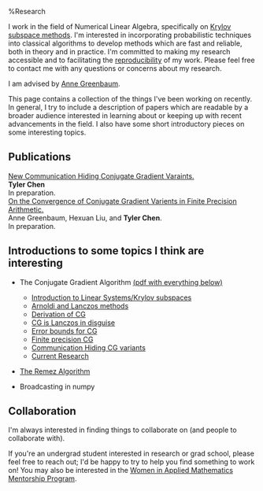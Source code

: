 %Research

I work in the field of Numerical Linear Algebra, specifically on [Krylov subspace methods](./krylov). 
I'm interested in incorporating probabilistic techniques into classical algorithms to develop methods which are fast and reliable, both in theory and in practice.
I'm committed to making my research accessible and to facilitating the [reproducibility](../thoughts/reproducibility.html) of my work.
Please feel free to contact me with any questions or concerns about my research.

I am advised by [Anne Greenbaum](http://faculty.washington.edu/greenbau/).
    
This page contains a collection of the things I've been working on recently.
In general, I try to include a description of papers which are readable by a broader audience interested in learning about or keeping up with recent advancements in the field.
I also have some short introductory pieces on some interesting topics.

    
## Publications

<div class="paper">
<div class="title"><a href="./publications/chen_19.html">New Communication Hiding Conjugate Gradient Varaints.</a></div>
<div class="authors"><strong>Tyler Chen</strong></div>
<div class="details">In preparation.</div>
</div>


<div class="paper">
<div class="title"><a href="./publications/greenbaum_liu_chen_19.html">On the Convergence of Conjugate Gradient Varients in Finite Precision Arithmetic.</a></div>
<div class="authors">Anne Greenbaum, Hexuan Liu, and <strong>Tyler Chen</strong>.</div>
<div class="details">In preparation.</div>
</div>


## Introductions to some topics I think are interesting

- The Conjugate Gradient Algorithm [(pdf with everything below)](./krylov.pdf)
	- [Introduction to Linear Systems/Krylov subspaces](./krylov) 
    - [Arnoldi and Lanczos methods](./krylov/arnoldi_lanczos.html)
    - [Derivation of CG](./krylov/cg_derivation.html)
    - [CG is Lanczos in disguise](./krylov/cg_lanczos.html)
    - [Error bounds for CG](./krylov/cg_error.html)
    - [Finite precision CG](./krylov/finite_precision_cg.html)
    - [Communication Hiding CG variants](./krylov/communication_hiding_variants.html)
    - [Current Research](./krylov/current_research.html)

- [The Remez Algorithm](./krylov/remez.html)
- Broadcasting in numpy
  
## Collaboration

I'm always interested in finding things to collaborate on (and people to collaborate with).

If you're an undergrad student interested in research or grad school, please feel free to reach out; I'd be happy to try to help you find something to work on! You may also be interested in the [Women in Applied Mathematics Mentorship Program](https://amath.washington.edu/women-applied-mathematics-mentorship-program).


